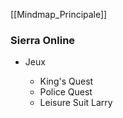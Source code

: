 [[Mindmap_Principale]]

### Sierra Online

- Jeux

	- King's Quest
	- Police Quest
	- Leisure Suit Larry


